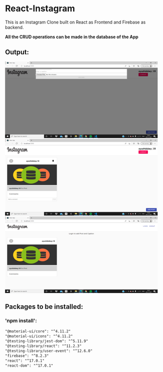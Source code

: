 # React-Instagram
This is an Instagram Clone built on React as Frontend and Firebase as backend.

**All the CRUD operations can be made in the database of the App**

## Output:
<img src="/insta-clone-1.png" height="250" width="500">
<img src="/insta-clone-2.png" height="250" width="500">
<img src="/insta-clone-3.png" height="250" width="500">

## Packages to be installed:

### 'npm install':
    "@material-ui/core": "^4.11.2"
    "@material-ui/icons": "^4.11.2"
    "@testing-library/jest-dom": "^5.11.9"
    "@testing-library/react": "^11.2.3"
    "@testing-library/user-event": "^12.6.0"
    "firebase": "^8.2.3"
    "react": "^17.0.1"
    "react-dom": "^17.0.1"



